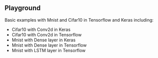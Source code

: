 ## Playground

Basic examples with Mnist and Cifar10 in Tensorflow and Keras including:

- Cifar10 with Conv2d in Keras
- Cifar10 with Conv2d in Tensorflow
- Mnist with Dense layer in Keras
- Mnist with Dense layer in Tensorflow
- Mnist with LSTM layer in Tensorflow
